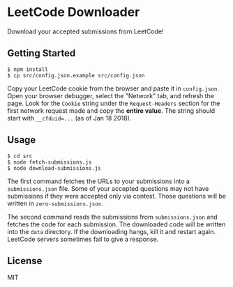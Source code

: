 # LeetCode Downloader

Download your accepted submissions from LeetCode!

## Getting Started

```
$ npm install
$ cp src/config.json.example src/config.json
```

Copy your LeetCode cookie from the browser and paste it in `config.json`. Open your browser debugger, select the "Network" tab, and refresh the page. Look for the `Cookie` string under the `Request-Headers` section for the first network request made and copy the **entire value**. The string should start with `__cfduid=...` (as of Jan 18 2018).

## Usage

```
$ cd src
$ node fetch-submissions.js
$ node download-submissions.js
```

The first command fetches the URLs to your submissions into a `submissions.json` file. Some of your accepted questions may not have submissions if they were accepted only via contest. Those questions will be written in `zero-submissions.json`.

The second command reads the submissions from `submissions.json` and fetches the code for each submission. The downloaded code will be written into the `data` directory. If the downloading hangs, kill it and restart again. LeetCode servers sometimes fail to give a response.

## License

MIT
